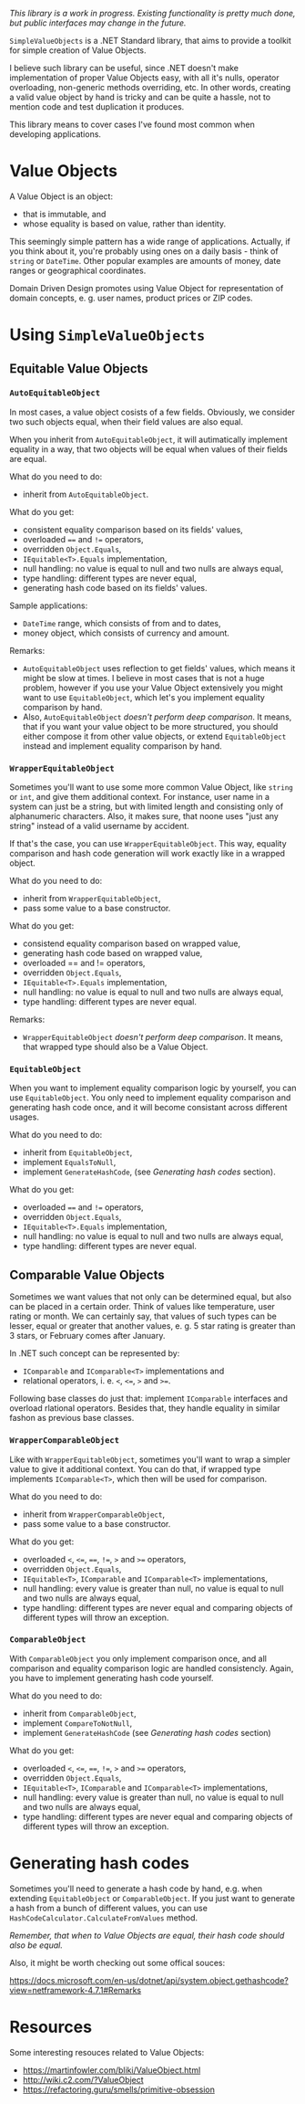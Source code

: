 _This library is a work in progress. Existing functionality is pretty much done, but public interfaces may change in the future._

`SimpleValueObjects` is a .NET Standard library, that aims to provide a toolkit for simple creation of Value Objects.

I believe such library can be useful, since .NET doesn't make implementation of proper Value Objects easy, with all it's nulls, operator overloading, non-generic methods overriding, etc. In other words, creating a valid value object by hand is tricky and can be quite a hassle, not to mention code and test duplication it produces.

This library means to cover cases I've found most common when developing applications.

<!-- include some "just show me the code" example -->

# Value Objects

A Value Object is an object:
* that is immutable, and
* whose equality is based on value, rather than identity.

This seemingly simple pattern has a wide range of applications. Actually, if you think about it, you're probably using ones on a daily basis - think of `string` or `DateTime`. Other popular examples are amounts of money, date ranges or geographical coordinates.

Domain Driven Design promotes using Value Object for representation of domain concepts, e. g. user names, product prices or ZIP codes.

# Using `SimpleValueObjects`

## Equitable Value Objects

### `AutoEquitableObject`

In most cases, a value object cosists of a few fields. Obviously, we consider two such objects equal, when their field values are also equal.

When you inherit from `AutoEquitableObject`, it will autimatically implement equality in a way, that two objects will be equal when values of their fields are equal.

What do you need to do:
* inherit from `AutoEquitableObject`.

What do you get:
* consistent equality comparison based on its fields' values,
* overloaded `==` and `!=` operators,
* overridden `Object.Equals`,
* `IEquitable<T>.Equals` implementation,
* null handling: no value is equal to null and two nulls are always equal,
* type handling: different types are never equal,
* generating hash code based on its fields' values.

Sample applications:
* `DateTime` range, which consists of from and to dates,
* money object, which consists of currency and amount.

Remarks:
* `AutoEquitableObject` uses reflection to get fields' values, which means it might be slow at times. I believe in most cases that is not a huge problem, however if you use your Value Object extensively you might want to use `EquitableObject`, which let's you implement equality comparison by hand.
* Also, `AutoEquitableObject` _doesn't perform deep comparison_. It means, that if you want your value object to be more structured, you should either compose it from other value objects, or extend `EquitableObject` instead and implement equality comparison by hand.

### `WrapperEquitableObject`

Sometimes you'll want to use some more common Value Object, like `string` or `int`, and give them additional context. For instance, user name in a system can just be a string, but with limited length and consisting only of alphanumeric characters. Also, it makes sure, that noone uses "just any string" instead of a valid username by accident.

If that's the case, you can use `WrapperEquitableObject`. This way, equality comparison and hash code generation will work exactly like in a wrapped object.

What do you need to do:
* inherit from `WrapperEquitableObject`,
* pass some value to a base constructor.

What do you get:
* consistend equality comparison based on wrapped value,
* generating hash code based on wrapped value,
* overloaded == and != operators,
* overridden `Object.Equals`,
* `IEquitable<T>.Equals` implementation,
* null handling: no value is equal to null and two nulls are always equal,
* type handling: different types are never equal.

Remarks:
* `WrapperEquitableObject` _doesn't perform deep comparison_. It means, that wrapped type should also be a Value Object.

### `EquitableObject`

When you want to implement equality comparison logic by yourself, you can use `EquitableObject`. You only need to implement equality comparison and generating hash code once, and it will become consistant across different usages.

What do you need to do:
* inherit from `EquitableObject`,
* implement `EqualsToNull`,
* implement `GenerateHashCode`, (see _Generating hash codes_ section).

What do you get:
* overloaded `==` and `!=` operators,
* overridden `Object.Equals`,
* `IEquitable<T>.Equals` implementation,
* null handling: no value is equal to null and two nulls are always equal,
* type handling: different types are never equal.

## Comparable Value Objects

Sometimes we want values that not only can be determined equal, but also can be placed in a certain order. Think of values like temperature, user rating or month. We can certainly say, that values of such types can be lesser, equal or greater that another values, e. g. 5 star rating is greater than 3 stars, or February comes after January.

In .NET such concept can be represented by:
* `IComparable` and `IComparable<T>` implementations and
* relational operators, i. e. `<`, `<=`, `>` and `>=`.

Following base classes do just that: implement `IComparable` interfaces and overload rlational operators. Besides that, they handle equality in similar fashon as previous base classes.

### `WrapperComparableObject`

Like with `WrapperEquitableObject`, sometimes you'll want to wrap a simpler value to give it additional context. You can do that, if wrapped type implements `IComparable<T>`, which then will be used for comparison.

What do you need to do:
* inherit from `WrapperComparableObject`,
* pass some value to a base constructor.

What do you get:
* overloaded `<`, `<=`, `==`, `!=`, `>` and `>=` operators,
* overridden `Object.Equals`,
* `IEquitable<T>`, `IComparable` and `IComparable<T>` implementations,
* null handling: every value is greater than null, no value is equal to null and two nulls are always equal,
* type handling: different types are never equal and comparing objects of different types will throw an exception.

### `ComparableObject`

With `ComparableObject` you only implement comparison once, and all comparison and equality comparison logic are handled consistencly. Again, you have to implement generating hash code yourself.

What do you need to do:
* inherit from `ComparableObject`,
* implement `CompareToNotNull`,
* implement `GenerateHashCode` (see _Generating hash codes_ section)

What do you get:
* overloaded `<`, `<=`, `==`, `!=`, `>` and `>=` operators,
* overridden `Object.Equals`,
* `IEquitable<T>`, `IComparable` and `IComparable<T>` implementations,
* null handling: every value is greater than null, no value is equal to null and two nulls are always equal,
* type handling: different types are never equal and comparing objects of different types will throw an exception.

# Generating hash codes

Sometimes you'll need to generate a hash code by hand, e.g. when extending `EquitableObject` or `ComparableObject`. If you just want to generate a hash from a bunch of different values, you can use `HashCodeCalculator.CalculateFromValues` method.

_Remember, that when to Value Objects are equal, their hash code should also be equal._

Also, it might be worth checking out some offical souces:

https://docs.microsoft.com/en-us/dotnet/api/system.object.gethashcode?view=netframework-4.7.1#Remarks

# Resources

Some interesting resouces related to Value Objects:
* https://martinfowler.com/bliki/ValueObject.html
* http://wiki.c2.com/?ValueObject
* https://refactoring.guru/smells/primitive-obsession